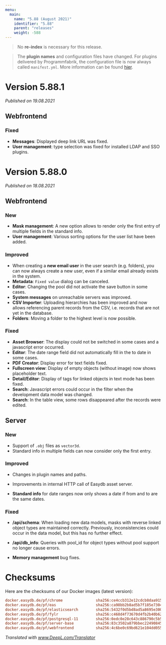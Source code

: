 ```yaml
---
menu:
  main:
    name: "5.88 (August 2021)"
    identifier: "5.88"
    parent: "releases"
    weight: -588
---
```


> No **re-index** is necessary for this release. 

> The **plugin names** and configuration files have changed. For plugins delivered by Programmfabrik, the configuration file is now always called `manifest.yml`. More information can be found [hier](https://docs.easydb.de/en/technical/plugins/#plugin-definition).

# Version 5.88.1

*Published on 19.08.2021*

## Webfrontend

### Fixed

- **Messages**: Displayed deep link URL was fixed.
- **User management**: type selection was fixed for installed LDAP and SSO plugins.

# Version 5.88.0

*Published on 18.08.2021*

## Webfrontend

### New

- **Mask management**: A new option allows to render only the first entry of multiple fields in the standard info.
- **User management**: Various sorting options for the user list have been added.

### Improved

- When creating a **new email user** in the user search (e.g. folders), you can now always create a new user, even if a similar email already exists in the system.
- **Metadata**: `Fixed value` dialog can be canceled.
- **Editor**: Changing the pool did not activate the save button in some cases.
- **System messages** on unreachable servers was improved.
- **CSV Importer**: Uploading hierarchies has been improved and now allows referencing parent records from the CSV, i.e. records that are not yet in the database.
- **Folders**: Moving a folder to the highest level is now possible.

### Fixed

- **Asset Browser**: The display could not be switched in some cases and a javascript error occurred.
- **Editor**: The date range field did not automatically fill in the to date in some cases.
- **PDF Creator**: Display error for text fields fixed.
- **Fullscreen view**: Display of empty objects (without image) now shows placeholder text.
- **Detail/Editor**: Display of tags for linked objects in text mode has been fixed.
- **Search**: Javascript errors could occur in the filter when the development data model was changed.
- **Search**: In the table view, some rows disappeared after the records were edited.

## Server

### New

- Support of `.obj` files as `vector3d`.
- Standard info in multiple fields can now consider only the first entry.

### Improved

- Changes in plugin names and paths.
- Improvements in internal HTTP call of Easydb asset server.

- **Standard info** for date ranges now only shows a date if from and to are the same dates.

### Fixed

- **/api/schema**: When loading new data models, masks with reverse linked object types are maintained correctly. Previously, inconsistencies could occur in the data model, but this has no further effect.

- **/api/db_info**: Queries with pool_id for object types without pool support no longer cause errors.
- **Memory management** bug fixes.

# Checksums

Here are the checksums of our Docker images (latest version): 

```ini
docker.easydb.de/pf/chrome               sha256:ce4ccb312e12cdcb8daa9151e80081738b2612b1c109ecdcb39519e3f367c6ec
docker.easydb.de/pf/eas                  sha256:ca98bb2b8ad5b7f185e730446752153dfc5fac0b8bae5e06326aa41b66b794b4
docker.easydb.de/pf/elasticsearch        sha256:5432f0d5bd8ad5a8695e300ffa86db1d13c5183b12a70ce5f76c77a0e6b3c209
docker.easydb.de/pf/fylr                 sha256:c468d4f73670d4fb2b40b62290c3a680ba83ed611b5991102c940c15013d7272
docker.easydb.de/pf/postgresql-11        sha256:0edc0e28c643c886790c5b5d84ab224e4950edaad3b4d27dda04fa875c0f6ce1
docker.easydb.de/pf/server-base          sha256:83c3502a879bbec22490845ddb813b4d15ed8fe2cae608ca50c82b4363e7e9b9
docker.easydb.de/pf/webfrontend          sha256:4c6be0c69bd621e104dd055b865476c5c40b8c8506818a93b870242592c48934
```

*Translated with www.DeepL.com/Translator*
